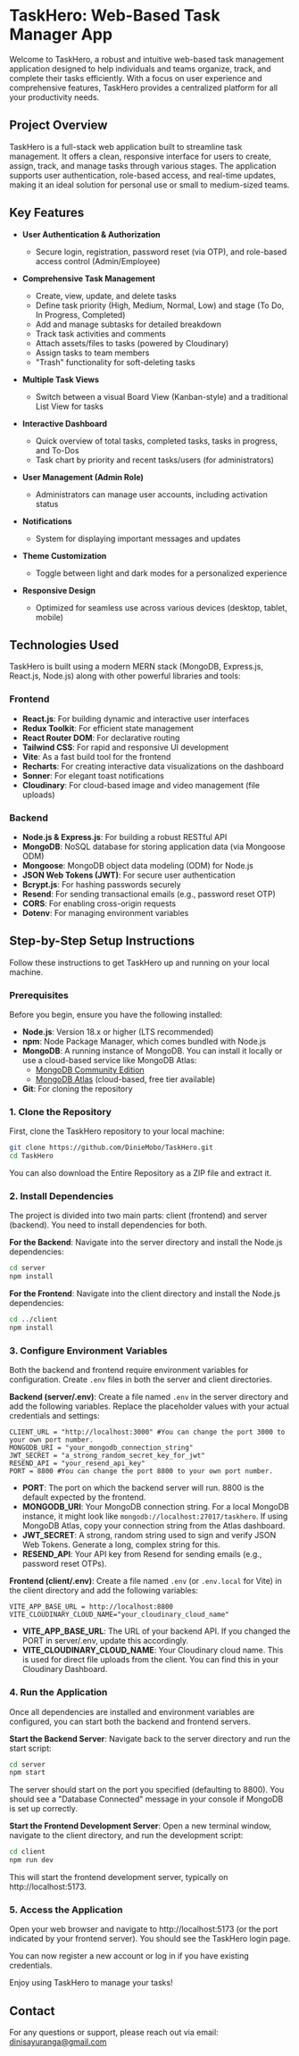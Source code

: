 # TaskHero: Web-Based Task Manager App

Welcome to TaskHero, a robust and intuitive web-based task management application designed to help individuals and teams organize, track, and complete their tasks efficiently. With a focus on user experience and comprehensive features, TaskHero provides a centralized platform for all your productivity needs.

## Project Overview

TaskHero is a full-stack web application built to streamline task management. It offers a clean, responsive interface for users to create, assign, track, and manage tasks through various stages. The application supports user authentication, role-based access, and real-time updates, making it an ideal solution for personal use or small to medium-sized teams.

## Key Features

- **User Authentication & Authorization**
    - Secure login, registration, password reset (via OTP), and role-based access control (Admin/Employee)

- **Comprehensive Task Management**
    - Create, view, update, and delete tasks
    - Define task priority (High, Medium, Normal, Low) and stage (To Do, In Progress, Completed)
    - Add and manage subtasks for detailed breakdown
    - Track task activities and comments
    - Attach assets/files to tasks (powered by Cloudinary)
    - Assign tasks to team members
    - "Trash" functionality for soft-deleting tasks

- **Multiple Task Views**
    - Switch between a visual Board View (Kanban-style) and a traditional List View for tasks

- **Interactive Dashboard**
    - Quick overview of total tasks, completed tasks, tasks in progress, and To-Dos
    - Task chart by priority and recent tasks/users (for administrators)

- **User Management (Admin Role)**
    - Administrators can manage user accounts, including activation status

- **Notifications**
    - System for displaying important messages and updates

- **Theme Customization**
    - Toggle between light and dark modes for a personalized experience

- **Responsive Design**
    - Optimized for seamless use across various devices (desktop, tablet, mobile)

## Technologies Used

TaskHero is built using a modern MERN stack (MongoDB, Express.js, React.js, Node.js) along with other powerful libraries and tools:

### Frontend
- **React.js**: For building dynamic and interactive user interfaces
- **Redux Toolkit**: For efficient state management
- **React Router DOM**: For declarative routing
- **Tailwind CSS**: For rapid and responsive UI development
- **Vite**: As a fast build tool for the frontend
- **Recharts**: For creating interactive data visualizations on the dashboard
- **Sonner**: For elegant toast notifications
- **Cloudinary**: For cloud-based image and video management (file uploads)

### Backend
- **Node.js & Express.js**: For building a robust RESTful API
- **MongoDB**: NoSQL database for storing application data (via Mongoose ODM)
- **Mongoose**: MongoDB object data modeling (ODM) for Node.js
- **JSON Web Tokens (JWT)**: For secure user authentication
- **Bcrypt.js**: For hashing passwords securely
- **Resend**: For sending transactional emails (e.g., password reset OTP)
- **CORS**: For enabling cross-origin requests
- **Dotenv**: For managing environment variables

## Step-by-Step Setup Instructions

Follow these instructions to get TaskHero up and running on your local machine.

### Prerequisites

Before you begin, ensure you have the following installed:
- **Node.js**: Version 18.x or higher (LTS recommended)
- **npm**: Node Package Manager, which comes bundled with Node.js
- **MongoDB**: A running instance of MongoDB. You can install it locally or use a cloud-based service like MongoDB Atlas:
    - [MongoDB Community Edition](https://www.mongodb.com/try/download/community)
    - [MongoDB Atlas](https://www.mongodb.com/cloud/atlas) (cloud-based, free tier available)
- **Git**: For cloning the repository

### 1. Clone the Repository

First, clone the TaskHero repository to your local machine:

```bash
git clone https://github.com/DinieMobo/TaskHero.git
cd TaskHero
```


You can also download the Entire Repository as a ZIP file and extract it.

### 2. Install Dependencies

The project is divided into two main parts: client (frontend) and server (backend). You need to install dependencies for both.

**For the Backend**:
Navigate into the server directory and install the Node.js dependencies:

```bash
cd server
npm install
```

**For the Frontend**:
Navigate into the client directory and install the Node.js dependencies:

```bash
cd ../client
npm install
```

### 3. Configure Environment Variables

Both the backend and frontend require environment variables for configuration. Create `.env` files in both the server and client directories.

**Backend (server/.env)**:
Create a file named `.env` in the server directory and add the following variables. Replace the placeholder values with your actual credentials and settings:

```
CLIENT_URL = "http://localhost:3000" #You can change the port 3000 to your own port number.
MONGODB_URI = "your_mongodb_connection_string"
JWT_SECRET = "a_strong_random_secret_key_for_jwt"
RESEND_API = "your_resend_api_key"
PORT = 8800 #You can change the port 8800 to your own port number.
```

- **PORT**: The port on which the backend server will run. 8800 is the default expected by the frontend.
- **MONGODB_URI**: Your MongoDB connection string. For a local MongoDB instance, it might look like `mongodb://localhost:27017/taskhero`. If using MongoDB Atlas, copy your connection string from the Atlas dashboard.
- **JWT_SECRET**: A strong, random string used to sign and verify JSON Web Tokens. Generate a long, complex string for this.
- **RESEND_API**: Your API key from Resend for sending emails (e.g., password reset OTPs).

**Frontend (client/.env)**:
Create a file named `.env` (or `.env.local` for Vite) in the client directory and add the following variables:

```
VITE_APP_BASE_URL = http://localhost:8800
VITE_CLOUDINARY_CLOUD_NAME="your_cloudinary_cloud_name"
```

- **VITE_APP_BASE_URL**: The URL of your backend API. If you changed the PORT in server/.env, update this accordingly.
- **VITE_CLOUDINARY_CLOUD_NAME**: Your Cloudinary cloud name. This is used for direct file uploads from the client. You can find this in your Cloudinary Dashboard.

### 4. Run the Application

Once all dependencies are installed and environment variables are configured, you can start both the backend and frontend servers.

**Start the Backend Server**:
Navigate back to the server directory and run the start script:

```bash
cd server
npm start
```

The server should start on the port you specified (defaulting to 8800). You should see a "Database Connected" message in your console if MongoDB is set up correctly.

**Start the Frontend Development Server**:
Open a new terminal window, navigate to the client directory, and run the development script:

```bash
cd client
npm run dev
```

This will start the frontend development server, typically on http://localhost:5173.

### 5. Access the Application

Open your web browser and navigate to http://localhost:5173 (or the port indicated by your frontend server). You should see the TaskHero login page.

You can now register a new account or log in if you have existing credentials.

Enjoy using TaskHero to manage your tasks!

## Contact

For any questions or support, please reach out via email: dinisayuranga@gmail.com
